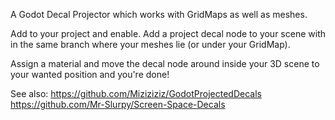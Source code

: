 A Godot Decal Projector which works with GridMaps as well as meshes.

Add to your project and enable. Add a project decal node to your scene
with in the same branch where your meshes lie (or under your GridMap).

Assign a material and move the decal node around inside your 3D scene to
your wanted position and you're done!

See also:
https://github.com/Miziziziz/GodotProjectedDecals
https://github.com/Mr-Slurpy/Screen-Space-Decals
